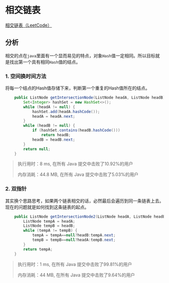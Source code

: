 # 相交链表

[相交链表（LeetCode）](https://leetcode-cn.com/problems/intersection-of-two-linked-lists/)

## 分析

相交的点在`java`里面有一个显而易见的特点，对象`Hash`值一定相同。所以目标就是找出第一个具有相同`Hash`值的结点。

### 1. 空间换时间方法

将每一个结点的Hash值存储下来，判断第一个重复的Hash值所在的结点。

```java
    public ListNode getIntersectionNode(ListNode headA, ListNode headB) {
        Set<Integer> hashSet = new HashSet<>();
        while (headA != null) {
            hashSet.add(headA.hashCode());
            headA = headA.next;
        }
        while (headB != null) {
            if (hashSet.contains(headB.hashCode()))
                return headB;
            headB = headB.next;
        }
        return null;
    }
```

> 执行用时：8 ms, 在所有 Java 提交中击败了10.92%的用户
>
> 内存消耗：44.8 MB, 在所有 Java 提交中击败了5.03%的用户

### 2. 双指针

其实换个思路思考，如果两个链表相交的话，必然最后会遍历到同一条链表上去。现在的问题就是如何找到这条链表的起点。

```java
    public ListNode getIntersectionNode2(ListNode headA, ListNode headB) {
        ListNode tempA = headA;
        ListNode tempB = headB;
        while (tempA != tempB) {
            tempA = tempA==null?headB:tempA.next;
            tempB = tempB==null?headA:tempB.next;
        }
        return tempA;
    }
```

> 执行用时：1 ms, 在所有 Java 提交中击败了99.81%的用户
>
> 内存消耗：44 MB, 在所有 Java 提交中击败了9.64%的用户
